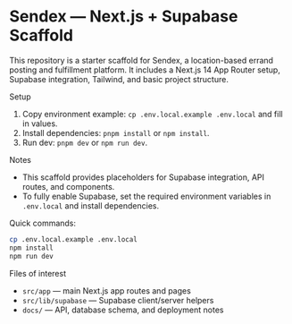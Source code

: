 # Sendex — Next.js + Supabase Scaffold

This repository is a starter scaffold for Sendex, a location-based errand posting and fulfillment platform. It includes a Next.js 14 App Router setup, Supabase integration, Tailwind, and basic project structure.

Setup

1. Copy environment example: `cp .env.local.example .env.local` and fill in values.
2. Install dependencies: `pnpm install` or `npm install`.
3. Run dev: `pnpm dev` or `npm run dev`.

Notes

- This scaffold provides placeholders for Supabase integration, API routes, and components.
- To fully enable Supabase, set the required environment variables in `.env.local` and install dependencies.

Quick commands:

```bash
cp .env.local.example .env.local
npm install
npm run dev
```

Files of interest

- `src/app` — main Next.js app routes and pages
- `src/lib/supabase` — Supabase client/server helpers
- `docs/` — API, database schema, and deployment notes
